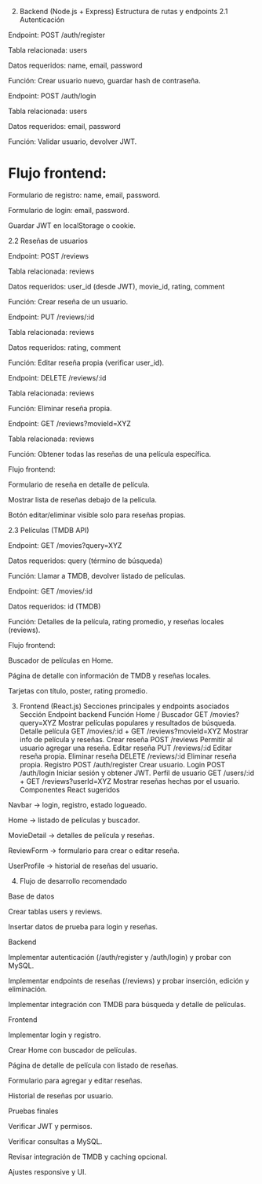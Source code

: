 2. Backend (Node.js + Express)
Estructura de rutas y endpoints
2.1 Autenticación

Endpoint: POST /auth/register

Tabla relacionada: users

Datos requeridos: name, email, password

Función: Crear usuario nuevo, guardar hash de contraseña.

Endpoint: POST /auth/login

Tabla relacionada: users

Datos requeridos: email, password

Función: Validar usuario, devolver JWT.

# Flujo frontend:

Formulario de registro: name, email, password.

Formulario de login: email, password.

Guardar JWT en localStorage o cookie.

2.2 Reseñas de usuarios

Endpoint: POST /reviews

Tabla relacionada: reviews

Datos requeridos: user_id (desde JWT), movie_id, rating, comment

Función: Crear reseña de un usuario.

Endpoint: PUT /reviews/:id

Tabla relacionada: reviews

Datos requeridos: rating, comment

Función: Editar reseña propia (verificar user_id).

Endpoint: DELETE /reviews/:id

Tabla relacionada: reviews

Función: Eliminar reseña propia.

Endpoint: GET /reviews?movieId=XYZ

Tabla relacionada: reviews

Función: Obtener todas las reseñas de una película específica.

Flujo frontend:

Formulario de reseña en detalle de película.

Mostrar lista de reseñas debajo de la película.

Botón editar/eliminar visible solo para reseñas propias.

2.3 Películas (TMDB API)

Endpoint: GET /movies?query=XYZ

Datos requeridos: query (término de búsqueda)

Función: Llamar a TMDB, devolver listado de películas.

Endpoint: GET /movies/:id

Datos requeridos: id (TMDB)

Función: Detalles de la película, rating promedio, y reseñas locales (reviews).

Flujo frontend:

Buscador de películas en Home.

Página de detalle con información de TMDB y reseñas locales.

Tarjetas con título, poster, rating promedio.

3. Frontend (React.js)
Secciones principales y endpoints asociados
Sección	Endpoint backend	Función
Home / Buscador	GET /movies?query=XYZ	Mostrar películas populares y resultados de búsqueda.
Detalle película	GET /movies/:id + GET /reviews?movieId=XYZ	Mostrar info de película y reseñas.
Crear reseña	POST /reviews	Permitir al usuario agregar una reseña.
Editar reseña	PUT /reviews/:id	Editar reseña propia.
Eliminar reseña	DELETE /reviews/:id	Eliminar reseña propia.
Registro	POST /auth/register	Crear usuario.
Login	POST /auth/login	Iniciar sesión y obtener JWT.
Perfil de usuario	GET /users/:id + GET /reviews?userId=XYZ	Mostrar reseñas hechas por el usuario.
Componentes React sugeridos

Navbar → login, registro, estado logueado.

Home → listado de películas y buscador.

MovieDetail → detalles de película y reseñas.

ReviewForm → formulario para crear o editar reseña.

UserProfile → historial de reseñas del usuario.

4. Flujo de desarrollo recomendado

Base de datos

Crear tablas users y reviews.

Insertar datos de prueba para login y reseñas.

Backend

Implementar autenticación (/auth/register y /auth/login) y probar con MySQL.

Implementar endpoints de reseñas (/reviews) y probar inserción, edición y eliminación.

Implementar integración con TMDB para búsqueda y detalle de películas.

Frontend

Implementar login y registro.

Crear Home con buscador de películas.

Página de detalle de película con listado de reseñas.

Formulario para agregar y editar reseñas.

Historial de reseñas por usuario.

Pruebas finales

Verificar JWT y permisos.

Verificar consultas a MySQL.

Revisar integración de TMDB y caching opcional.

Ajustes responsive y UI.
